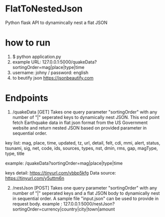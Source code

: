 # FlatToNestedJson
Python flask API to dynamincally nest a flat JSON

# how to run
1) $ python application.py
2) example URL: 127.0.0.1:5000/quakeData?sortingOrder=mag|place|type|time
3) username: johny / password: english
4) to beutify json https://jsonbeautify.com

# Endpoints
1) /quakeData [GET]
Takes one query parameter "sortingOrder" with any number of "|" seperated keys to dynamically nest JSON. This end point fetch Earthquake data in flat json format from the US Government website and return nested JSON based on provided parameter in sequential order.

key list: mag, place, time, updated, tz, url, detail, felt, cdi, mmi, alert, status, tsunami, sig, net, code, ids, sources, types, nst, dmin, rms, gap, magType, type, title

example: /quakeData?sortingOrder=mag|place|type|time

keys detail: https://tinyurl.com/ybbp5kfg
Data source: https://tinyurl.com/y5uttm6n

2) /nestJson [POST]
Takes one query parameter "sortingOrder" with any number of "|" seperated keys and a flat JSON body to dynamically nest in sequential order. A sample file "input.json" can be used to provide in request body.
example : 127.0.0.1:5000/nestJson?sortingOrder=currency|country|city|town|amount
